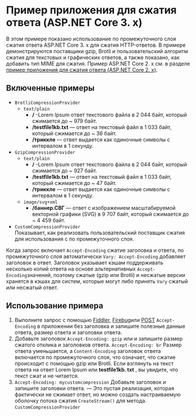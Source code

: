 # <a name="response-compression-sample-application-aspnet-core-3x"></a>Пример приложения для сжатия ответа (ASP.NET Core 3. x)

В этом примере показано использование по промежуточного слоя сжатия ответа ASP.NET Core 3. x для сжатия HTTP-ответов. В примере демонстрируются поставщики gzip, Brotli и пользовательский алгоритм сжатия для текстовых и графических ответов, а также показано, как добавить тип MIME для сжатия. Пример ASP.NET Core 2. x см. в разделе [пример приложения для сжатия ответа (ASP.NET Core 2. x)](https://github.com/aspnet/AspNetCore.Docs/tree/master/aspnetcore/performance/response-compression/samples/2.x).

## <a name="examples-in-this-sample"></a>Включенные примеры

* `BrotliCompressionProvider`
  * `text/plain`
    * **/** -Lorem Ipsum ответ текстового файла в 2 044 байт, который сжимается до ~ 979 байт.
    * **/testfile1kb.txt** — ответ на текстовый файл в 1 033 байт, который сжимается до ~ 36 байт.
    * **/триккле** — ответ выдается как одиночные символы с интервалом в 1 секунду.
* `GzipCompressionProvider`
  * `text/plain`
    * **/** -Lorem Ipsum ответ текстового файла в 2 044 байт, который сжимается до ~ 927 байт.
    * **/testfile1kb.txt** — ответ на текстовый файл в 1 033 байт, который сжимается до ~ 47 байт.
    * **/триккле** — ответ выдается как одиночные символы с интервалом в 1 секунду.
  * `image/svg+xml`
    * **/баннер.СВГ** — ответ с изображением масштабируемой векторной графики (SVG) в 9 707 байт, который сжимается до ~ 4 459 байт.
* `CustomCompressionProvider`<br>Показывает, как реализовать пользовательский поставщик сжатия для использования с по промежуточного слоя.

Когда запрос включает `Accept-Encoding` сжатие заголовка и ответа, по промежуточного слоя автоматически `Vary: Accept-Encoding` добавляет заголовок в ответ. Заголовок указывает кэшам поддерживать несколько копий ответа на основе альтернативных `Accept-Encoding`значений, поэтому сжатые (gzip или Brotli) и несжатые версии хранятся в кэшах для систем, которые могут либо принять `Vary` сжатый или несжатый ответ.

## <a name="use-the-sample"></a>Использование примера

1. Выполните запрос с помощью [Fiddler](https://www.telerik.com/fiddler), [Firebug](https://getfirebug.com/)или [POST](https://www.getpostman.com/) `Accept-Encoding` в приложении без заголовка и запишите полезные данные ответа, размер ответа и заголовки ответа.
1. Добавьте заголовок `Accept-Encoding: gzip` или и запишите размер сжатого отклика и заголовков ответа. `Accept-Encoding: br` Размер ответа уменьшается, а `Content-Encoding` заголовок ответа включается по промежуточного слоя, что означает, что сжатие происходит с помощью gzip или Brotli. Если взглянуть на текст ответа на ответ Lorem Ipsum или **testfile1kb. txt** , вы увидите, что текст сжат и не читается.
1. `Accept-Encoding: mycustomcompression` Добавьте заголовок и запишите заголовки ответа. — Это пустая реализация, которая фактически не сжимает ответ, но можно создать настраиваемую оболочку потока сжатия `CreateStream()` для метода. `CustomCompressionProvider`

